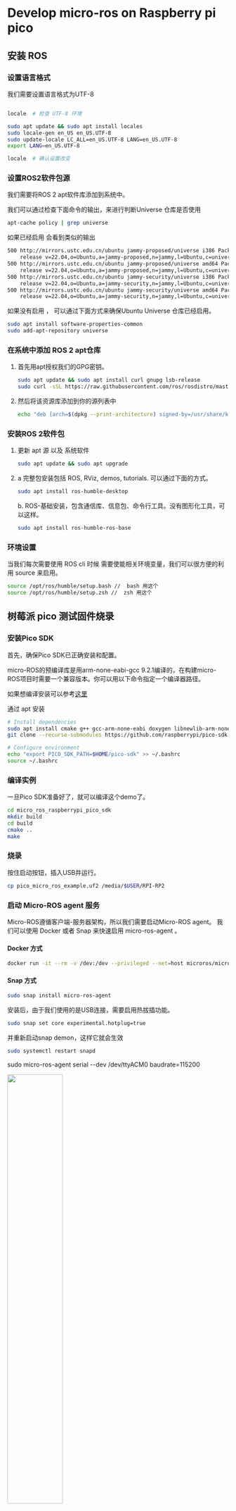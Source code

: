 # Develop micro-ros on Raspberry pi pico

## 安装 ROS 

### 设置语言格式

我们需要设置语言格式为UTF-8

```bash

locale  # 检查 UTF-8 环境

sudo apt update && sudo apt install locales
sudo locale-gen en_US en_US.UTF-8
sudo update-locale LC_ALL=en_US.UTF-8 LANG=en_US.UTF-8
export LANG=en_US.UTF-8

locale  # 确认设置改变

```

### 设置ROS2软件包源

我们需要将ROS 2 apt软件库添加到系统中。

我们可以通过检查下面命令的输出，来进行判断Universe 仓库是否使用

```bash
apt-cache policy | grep universe
```

如果已经启用 会看到类似的输出

```bash
500 http://mirrors.ustc.edu.cn/ubuntu jammy-proposed/universe i386 Packages
    release v=22.04,o=Ubuntu,a=jammy-proposed,n=jammy,l=Ubuntu,c=universe,b=i386
500 http://mirrors.ustc.edu.cn/ubuntu jammy-proposed/universe amd64 Packages
    release v=22.04,o=Ubuntu,a=jammy-proposed,n=jammy,l=Ubuntu,c=universe,b=amd64
500 http://mirrors.ustc.edu.cn/ubuntu jammy-security/universe i386 Packages
    release v=22.04,o=Ubuntu,a=jammy-security,n=jammy,l=Ubuntu,c=universe,b=i386
500 http://mirrors.ustc.edu.cn/ubuntu jammy-security/universe amd64 Packages
    release v=22.04,o=Ubuntu,a=jammy-security,n=jammy,l=Ubuntu,c=universe,b=amd64

```

如果没有启用 ， 可以通过下面方式来确保Ubuntu Universe 仓库已经启用。

```bash
sudo apt install software-properties-common
sudo add-apt-repository universe
```

### 在系统中添加 ROS 2 apt仓库

1. 首先用apt授权我们的GPG密钥。

    ```bash
    sudo apt update && sudo apt install curl gnupg lsb-release
    sudo curl -sSL https://raw.githubusercontent.com/ros/rosdistro/master/ros.key -o /usr/share/keyrings/ros-archive-keyring.gpg
    ```

2. 然后将该资源库添加到你的源列表中

    ```bash
    echo "deb [arch=$(dpkg --print-architecture) signed-by=/usr/share/keyrings/ros-archive-keyring.gpg] http://packages.ros.org/ros2/ubuntu $(source /etc/os-release && echo $UBUNTU_CODENAME) main" | sudo tee /etc/apt/sources.list.d/ros2.list > /dev/null
    ```

### 安装ROS 2软件包

1. 更新 apt 源 以及 系统软件 

    ```bash
    sudo apt update && sudo apt upgrade
    ```

2. a 完整包安装包括 ROS, RViz, demos, tutorials. 可以通过下面的方式。

    ```bash
    sudo apt install ros-humble-desktop
    ```

    b. ROS-基础安装，包含通信库、信息包、命令行工具。没有图形化工具，可以这样。

    ```bash
    sudo apt install ros-humble-ros-base
    ```

### 环境设置

当我们每次需要使用 ROS cli 时候 需要使能相关环境变量，我们可以很方便的利用 source 来启用。

```bash
source /opt/ros/humble/setup.bash //  bash 用这个
source /opt/ros/humble/setup.zsh //  zsh 用这个
```

## 树莓派 pico 测试固件烧录

###  安装Pico SDK

首先，确保Pico SDK已正确安装和配置。

micro-ROS的预编译库是用arm-none-eabi-gcc 9.2.1编译的，在构建micro-ROS项目时需要一个兼容版本。你可以用以下命令指定一个编译器路径。


如果想编译安装可以参考[这里](https://developer.arm.com/downloads/-/gnu-rm)


通过 apt 安装

```bash
# Install dependencies
sudo apt install cmake g++ gcc-arm-none-eabi doxygen libnewlib-arm-none-eabi git python3
git clone --recurse-submodules https://github.com/raspberrypi/pico-sdk.git $HOME/pico-sdk

# Configure environment
echo "export PICO_SDK_PATH=$HOME/pico-sdk" >> ~/.bashrc
source ~/.bashrc

```

### 编译实例

一旦Pico SDK准备好了，就可以编译这个demo了。

```bash
cd micro_ros_raspberrypi_pico_sdk
mkdir build
cd build
cmake ..
make
```

### 烧录

按住启动按钮，插入USB并运行。

```bash
cp pico_micro_ros_example.uf2 /media/$USER/RPI-RP2
```

### 启动 Micro-ROS agent 服务

Micro-ROS遵循客户端-服务器架构，所以我们需要启动Micro-ROS agent。
我们可以使用 Docker 或者 Snap 来快速启用 micro-ros-agent 。

#### Docker 方式

```bash
docker run -it --rm -v /dev:/dev --privileged --net=host microros/micro-ros-agent:humble serial --dev /dev/ttyACM0 -b 115200
```

#### Snap 方式

```bash
sudo snap install micro-ros-agent
```

安装后，由于我们使用的是USB连接，需要启用热拔插功能。

```bash
sudo snap set core experimental.hotplug=true
```

并重新启动snap demon，这样它就会生效

```bash
sudo systemctl restart snapd
```

sudo micro-ros-agent serial --dev /dev/ttyACM0 baudrate=115200

<div><img src="./002.png" width="50%"></div>
<div><img src="./003.png" width="50%"></div>



## PC 端简单 ROS 操作

### 查看ROS开发相关环境变量

```bash
printenv | grep -i ROS
```
<div><img src="./001.png" width="50%"></div>

### ros2 状态的查看

查看可用的 node

```bash
ros2 node list
```

输出
<div><img src="./node.png" width="50%"></div>

查看可用的 topic 

```bash
ros2 topic list
```
输出

<div><img src="./topic.png" width="50%"></div>


我们可以发现其对应代码里面的这两个部分

- publish

<div><img src="./code_01.png" width="50%"></div>

- subscribe 

<div><img src="./code_02.png" width="50%"></div>

## pico c++ 开发

### 自动创建程序

```bash
$ git clone https://github.com/raspberrypi/pico-project-generator.git
It can then be run in graphical mode,
$ cd pico-project-generator
$ ./pico_project.py --gui
```

<div><img src="./pi_sdk_01.png" width="80%"></div>